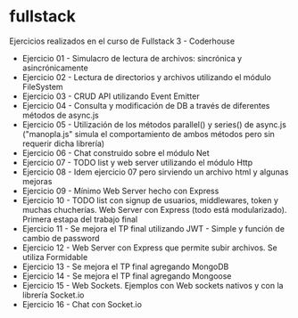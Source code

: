 # fullstack
Ejercicios realizados en el curso de Fullstack 3 - Coderhouse

- Ejercicio 01 - Simulacro de lectura de archivos: sincrónica y asincrónicamente
- Ejercicio 02 - Lectura de directorios y archivos utilizando el módulo FileSystem
- Ejercicio 03 - CRUD API utilizando Event Emitter
- Ejercicio 04 - Consulta y modificación de DB a través de diferentes métodos de async.js
- Ejercicio 05 - Utilización de los métodos parallel() y series() de async.js ("manopla.js" simula el comportamiento de ambos métodos pero sin requerir dicha librería)
- Ejercicio 06 - Chat construido sobre el módulo Net
- Ejercicio 07 - TODO list y web server utilizando el módulo Http
- Ejercicio 08 - Idem ejercicio 07 pero sirviendo un archivo html y algunas mejoras
- Ejercicio 09 - Mínimo Web Server hecho con Express
- Ejercicio 10 - TODO list con signup de usuarios, middlewares, token y muchas chucherías. Web Server con Express (todo está modularizado). Primera estapa del trabajo final
- Ejercicio 11 - Se mejora el TP final utilizando JWT - Simple y función de cambio de password
- Ejercicio 12 - Web Server con Express que permite subir archivos. Se utiliza Formidable
- Ejercicio 13 - Se mejora el TP final agregando MongoDB
- Ejercicio 14 - Se mejora el TP final agregando Mongoose
- Ejercicio 15 - Web Sockets. Ejemplos con Web sockets nativos y con la librería Socket.io
- Ejercicio 16 - Chat con Socket.io
